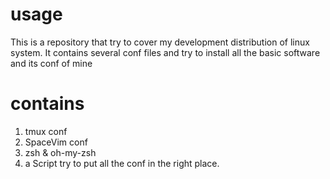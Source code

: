 # usage
This is a repository that try to cover my development distribution of linux system.
It contains several conf files and try to install all the basic software and its conf of mine
# contains
1. tmux conf
2. SpaceVim conf
4. zsh & oh-my-zsh
3. a Script try to put all the conf in the right place.

